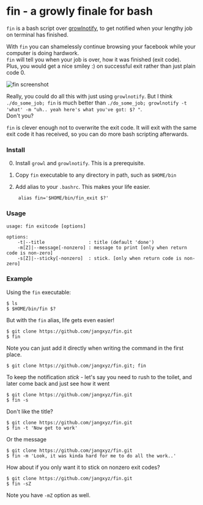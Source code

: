 # fin - a growly finale for bash 

`fin` is a bash script over [growlnotify](http://growl.info/downloads), to get notified when your lengthy job on terminal has finished.

With `fin` you can shamelessly continue browsing your facebook while your computer is doing hardwork. <br>
`fin` will tell you when your job is over, how it was finished (exit code). <br>
Plus, you would get a nice smiley :) on successful exit rather than just plain code 0.

![fin screenshot](http://jangxyz.github.io/fin/screenshot.png)

Really, you could do all this with just using `growlnotify`. But I think `./do_some_job; fin` is much better than `./do_some_job; growlnotify -t 'what' -m "uh.. yeah here's what you've got: $? "`. <br>
Don't you?

`fin` is clever enough not to overwrite the exit code. It will exit with the same exit code it has received, so you can do more bash scripting afterwards.


### Install ###

0. Install `growl` and `growlnotify`. This is a prerequisite.
1. Copy `fin` executable to any directory in path, such as `$HOME/bin`
2. Add alias to your `.bashrc`. This makes your life easier.

    	alias fin='$HOME/bin/fin_exit $?'


### Usage ###

```
usage: fin exitcode [options]

options:
    -t|--title                : title (default 'done')
    -m[Z]|--message[-nonzero] : message to print [only when return code is non-zero]
    -s[Z]|--sticky[-nonzero]  : stick. [only when return code is non-zero]

```


### Example ###

Using the `fin` executable:

```
$ ls
$ $HOME/bin/fin $?
```


But with the `fin` alias, life gets even easier!

```
$ git clone https://github.com/jangxyz/fin.git
$ fin
```

Note you can just add it directly when writing the command in the first place.

```
$ git clone https://github.com/jangxyz/fin.git; fin
```


To keep the notification _stick_ - let's say you need to rush to the toilet, and later come back and just see how it went

```
$ git clone https://github.com/jangxyz/fin.git
$ fin -s 
```

Don't like the title?

```
$ git clone https://github.com/jangxyz/fin.git
$ fin -t 'Now get to work'
```

Or the message

```
$ git clone https://github.com/jangxyz/fin.git
$ fin -m 'Look, it was kinda hard for me to do all the work..'
```

How about if you only want it to stick on nonzero exit codes?

```
$ git clone https://github.com/jangxyz/fin.git
$ fin -sZ
```

Note you have `-mZ` option as well.


